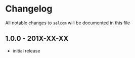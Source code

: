 # Changelog

All notable changes to `selcom` will be documented in this file

## 1.0.0 - 201X-XX-XX

- initial release

